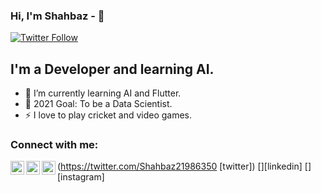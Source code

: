 ### Hi, I'm Shahbaz - 👋

[![Twitter Follow](https://img.shields.io/twitter/follow/Shahbaz21986350?color=1DA1F2&logo=twitter&style=for-the-badge)](https://twitter.com/intent/follow?original_referer=https%3A%2F%2Fgithub.com%2FcodeSTACKr&screen_name=Shahbaz21986350)

## I'm a Developer and learning AI.

- 🌱 I’m currently learning AI and Flutter.
- 🥅 2021 Goal: To be a Data Scientist.
- ⚡ I love to play cricket and video games.

### Connect with me:

<img align="left" alt="Shahbaz21986350 | Twitter" width="22px" src="https://cdn.jsdelivr.net/npm/simple-icons@v3/icons/twitter.svg" />(https://twitter.com/Shahbaz21986350 [twitter])
[<img align="left" alt="shahbaz-akram-66a9981b1 | LinkedIn" width="22px" src="https://cdn.jsdelivr.net/npm/simple-icons@v3/icons/linkedin.svg" />][linkedin]
[<img align="left" alt="shahbaz_akram__ | Instagram" width="22px" src="https://cdn.jsdelivr.net/npm/simple-icons@v3/icons/instagram.svg" />][instagram]

